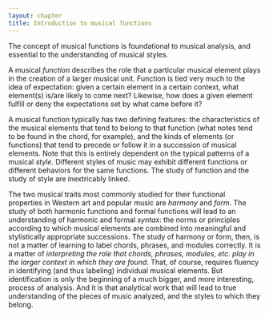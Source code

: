 ```yaml
---
layout: chapter
title: Introduction to musical functions
---
```


The concept of musical functions is foundational to musical analysis, and essential to the understanding of musical styles.

A musical *function* describes the role that a particular musical element plays in the creation of a larger musical unit. Function is tied very much to the idea of expectation: given a certain element in a certain context, what element(s) is/are likely to come next? Likewise, how does a given element fulfill or deny the expectations set by what came before it?

A musical function typically has two defining features: the characteristics of the musical elements that tend to belong to that function (what notes tend to be found in the chord, for example), and the kinds of elements (or functions) that tend to precede or follow it in a succession of musical elements. Note that this is entirely dependent on the typical patterns of a musical *style*. Different styles of music may exhibit different functions or different behaviors for the same functions. The study of function and the study of style are inextricably linked.

The two musical traits most commonly studied for their functional properties in Western art and popular music are *harmony* and *form*. The study of both harmonic functions and formal functions will lead to an understanding of harmonic and formal *syntax*: the norms or principles according to which musical elements are combined into meaningful and stylistically appropriate successions. The study of harmony or form, then, is not a matter of learning to label chords, phrases, and modules correctly. It is a matter of *interpreting the role that chords, phrases, modules, etc. play in the larger context in which they are found*. That, of course, requires fluency in identifying (and thus labeling) individual musical elements. But identification is only the beginning of a much bigger, and more interesting, process of analysis. And it is that analytical work that will lead to true understanding of the pieces of music analyzed, and the styles to which they belong.